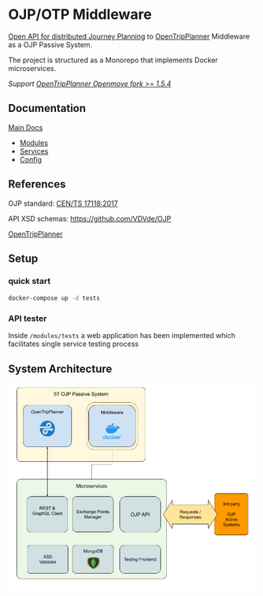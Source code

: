 # OJP/OTP Middleware

[Open API for distributed Journey Planning](https://github.com/VDVde/OJP) to [OpenTripPlanner](https://github.com/opentripplanner) Middleware as a OJP Passive System.

The project is structured as a Monorepo that implements Docker microservices.

*Support [OpenTripPlanner Openmove fork >= 1.5.4](https://github.com/openmove/OpenTripPlanner)*

## Documentation

[Main Docs](docs/README.md)
- [Modules](docs/modules.md)
- [Services](docs/services.md)
- [Config](docs/config.md)

## References

OJP standard: [CEN/TS 17118:2017](https://standards.cen.eu/dyn/www/f?p=204:110:0::::FSP_LANG_ID,FSP_PROJECT:25,62236&cs=1B542F8CC8406A0BD65B6937689DD7740)

API XSD schemas: https://github.com/VDVde/OJP

[OpenTripPlanner](https://github.com/opentripplanner)

## Setup

### quick start

```bash
docker-compose up -d tests
```

### API tester

Inside ```/modules/tests``` a web application has been implemented which facilitates single service testing process


## System Architecture

![macro](docs/images/OJP_Architecture_macro.png)
